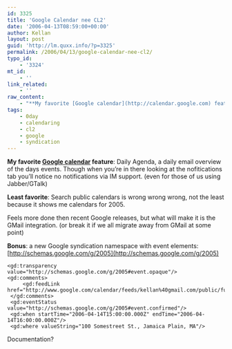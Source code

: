 ```yaml
---
id: 3325
title: 'Google Calendar nee CL2'
date: '2006-04-13T08:59:00+00:00'
author: Kellan
layout: post
guid: 'http://lm.quxx.info/?p=3325'
permalink: /2006/04/13/google-calendar-nee-cl2/
typo_id:
    - '3324'
mt_id:
    - ''
link_related:
    - ''
raw_content:
    - "**My favorite [Google calendar](http://calendar.google.com) feature**:  Daily Agenda, a daily email overview of the days events.  Though when you\\'re in there looking at the nofitications tab you\\'ll notice no notifications via IM support. (even for those of us using Jabber/GTalk)\r\n\r\n**Least favorite**: Search public calendars is wrong wrong wrong, not the least because it shows me calendars for 2005.\r\n\r\nFeels more done then recent Google releases, but what will make it is the GMail integration. (or break it if we all migrate away from GMail at some point)\r\n\r\n\n**Bonus**: a new Google syndication namespace with event elements:  [http://schemas.google.com/g/2005](http://schemas.google.com/g/2005)\r\n\r\n    <gd:transparency value=\\\"http://schemas.google.com/g/2005#event.opaque\\\"/>\r\n    <gd:comments>\r\n         <gd:feedLink href=\\\"http://www.google.com/calendar/feeds/kellan%40gmail.com/public/full/nqjhksjic4h8nchfdq5i1i3l0o/comments/\\\"/>\r\n     </gd:comments>\r\n     <gd:eventStatus value=\\\"http://schemas.google.com/g/2005#event.confirmed\\\"/>\r\n     <gd:when startTime=\\\"2006-04-14T15:00:00.000Z\\\" endTime=\\\"2006-04-14T16:00:00.000Z\\\"/>\r\n     <gd:where valueString=\\\"100 Somestreet St., Jamaica Plain, MA\\\"/>\r\n\r\nDocumentation?"
tags:
    - 0day
    - calendaring
    - cl2
    - google
    - syndication
---
```


**My favorite [Google calendar](http://calendar.google.com) feature**: Daily Agenda, a daily email overview of the days events. Though when you’re in there looking at the nofitications tab you’ll notice no notifications via IM support. (even for those of us using Jabber/GTalk)

**Least favorite**: Search public calendars is wrong wrong wrong, not the least because it shows me calendars for 2005.

Feels more done then recent Google releases, but what will make it is the GMail integration. (or break it if we all migrate away from GMail at some point)

**Bonus**: a new Google syndication namespace with event elements: [http://schemas.google.com/g/2005](http://schemas.google.com/g/2005)

```
<gd:transparency value="http://schemas.google.com/g/2005#event.opaque"/>
<gd:comments>
     <gd:feedLink href="http://www.google.com/calendar/feeds/kellan%40gmail.com/public/full/nqjhksjic4h8nchfdq5i1i3l0o/comments/"/>
 </gd:comments>
 <gd:eventStatus value="http://schemas.google.com/g/2005#event.confirmed"/>
 <gd:when startTime="2006-04-14T15:00:00.000Z" endTime="2006-04-14T16:00:00.000Z"/>
 <gd:where valueString="100 Somestreet St., Jamaica Plain, MA"/>

```

Documentation?